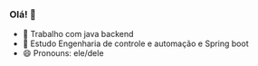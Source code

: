 ### Olá! 👋


- 🔭 Trabalho com java backend
- 🌱 Estudo Engenharia de controle e automação e Spring boot
- 😄 Pronouns: ele/dele
<!--
- 👯 I’m looking to collaborate on ...
- 🤔 I’m looking for help with ...
- 💬 Ask me about ...
- 📫 How to reach me: ...
- ⚡ Fun fact: ...
-->
